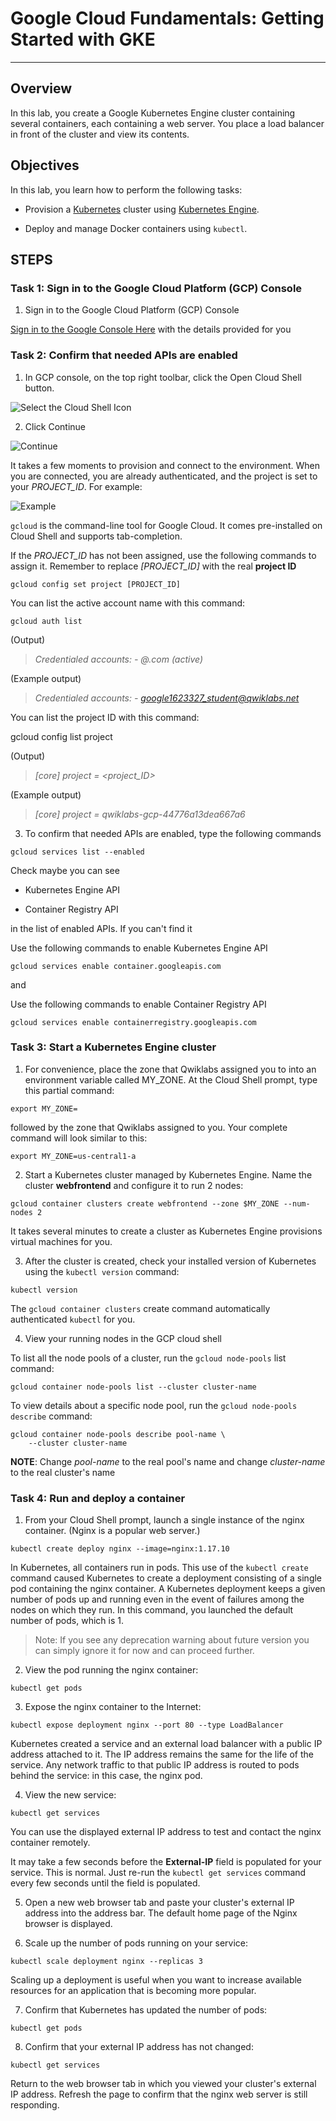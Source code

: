 # Google Cloud Fundamentals: Getting Started with GKE

---

## Overview
In this lab, you create a Google Kubernetes Engine cluster containing several containers, each containing a web server. You place a load balancer in front of the cluster and view its contents.

## Objectives
In this lab, you learn how to perform the following tasks:

- Provision a [Kubernetes](http://kubernetes.io/) cluster using [Kubernetes Engine](https://cloud.google.com/container-engine).

- Deploy and manage Docker containers using `kubectl`.

## STEPS

### Task 1: Sign in to the Google Cloud Platform (GCP) Console
1. Sign in to the Google Cloud Platform (GCP) Console 

[Sign in to the Google Console Here](https://console.cloud.google.com/) with the details provided for you

### Task 2: Confirm that needed APIs are enabled
1. In GCP console, on the top right toolbar, click the Open Cloud Shell button.

![Select the Cloud Shell Icon](https://cdn.qwiklabs.com/vdY5e%2Fan9ZGXw5a%2FZMb1agpXhRGozsOadHURcR8thAQ%3D)

2. Click Continue

![Continue](https://cdn.qwiklabs.com/lr3PBRjWIrJ%2BMQnE8kCkOnRQQVgJnWSg4UWk16f0s%2FA%3D)

It takes a few moments to provision and connect to the environment. When you are connected, you are already authenticated, and the project is set to your *PROJECT_ID*. For example:

![Example](https://cdn.qwiklabs.com/hmMK0W41Txk%2B20bQyuDP9g60vCdBajIS%2B52iI2f4bYk%3D)

`gcloud` is the command-line tool for Google Cloud. It comes pre-installed on Cloud Shell and supports tab-completion.

If the *PROJECT_ID* has not been assigned, use the following commands to assign it. Remember to replace *[PROJECT_ID]* with the real **project ID**

```
gcloud config set project [PROJECT_ID]
```

You can list the active account name with this command:

```
gcloud auth list
```

(Output)

>*Credentialed accounts:*
>*- <myaccount>@<mydomain>.com (active)*
 
 (Example output)

>*Credentialed accounts:*
 >*- google1623327_student@qwiklabs.net*
 
You can list the project ID with this command:

gcloud config list project

(Output)

>*[core]*
>*project = <project_ID>*

(Example output)

>*[core]*
>*project = qwiklabs-gcp-44776a13dea667a6*

3. To confirm that needed APIs are enabled, type the following commands

```
gcloud services list --enabled
```

Check maybe you can see 

- Kubernetes Engine API

- Container Registry API

in the list of enabled APIs. If you can't find it 

Use the following commands to enable Kubernetes Engine API

```
gcloud services enable container.googleapis.com
```
and 

Use the following commands to enable Container Registry API

```
gcloud services enable containerregistry.googleapis.com
```

### Task 3: Start a Kubernetes Engine cluster
1. For convenience, place the zone that Qwiklabs assigned you to into an environment variable called MY_ZONE. At the Cloud Shell prompt, type this partial command:

```
export MY_ZONE=
```

followed by the zone that Qwiklabs assigned to you. Your complete command will look similar to this:

```
export MY_ZONE=us-central1-a
```

2. Start a Kubernetes cluster managed by Kubernetes Engine. Name the cluster **webfrontend** and configure it to run 2 nodes:

```
gcloud container clusters create webfrontend --zone $MY_ZONE --num-nodes 2
```

It takes several minutes to create a cluster as Kubernetes Engine provisions virtual machines for you.

3. After the cluster is created, check your installed version of Kubernetes using the `kubectl version` command:

```
kubectl version
```

The `gcloud container clusters` create command automatically authenticated `kubectl` for you.

4. View your running nodes in the GCP cloud shell

To list all the node pools of a cluster, run the `gcloud node-pools` list command:

```
gcloud container node-pools list --cluster cluster-name
```

To view details about a specific node pool, run the `gcloud node-pools describe` command:

```
gcloud container node-pools describe pool-name \
    --cluster cluster-name
```
**NOTE**: Change *pool-name* to the real pool's name and change *cluster-name* to the real cluster's name 


### Task 4: Run and deploy a container
1. From your Cloud Shell prompt, launch a single instance of the nginx container. (Nginx is a popular web server.)

```
kubectl create deploy nginx --image=nginx:1.17.10
```

In Kubernetes, all containers run in pods. This use of the `kubectl create` command caused Kubernetes to create a deployment consisting of a single pod containing the nginx container. A Kubernetes deployment keeps a given number of pods up and running even in the event of failures among the nodes on which they run. In this command, you launched the default number of pods, which is 1.

>Note: If you see any deprecation warning about future version you can simply ignore it for now and can proceed further.

2. View the pod running the nginx container:

```
kubectl get pods
```

3. Expose the nginx container to the Internet:

```
kubectl expose deployment nginx --port 80 --type LoadBalancer
```

Kubernetes created a service and an external load balancer with a public IP address attached to it. The IP address remains the same for the life of the service. Any network traffic to that public IP address is routed to pods behind the service: in this case, the nginx pod.

4. View the new service:

```
kubectl get services
```

You can use the displayed external IP address to test and contact the nginx container remotely.

It may take a few seconds before the **External-IP** field is populated for your service. This is normal. Just re-run the `kubectl get services` command every few seconds until the field is populated.

5. Open a new web browser tab and paste your cluster's external IP address into the address bar. The default home page of the Nginx browser is displayed.

6. Scale up the number of pods running on your service:

```
kubectl scale deployment nginx --replicas 3
```

Scaling up a deployment is useful when you want to increase available resources for an application that is becoming more popular.

7. Confirm that Kubernetes has updated the number of pods:

```
kubectl get pods
```

8. Confirm that your external IP address has not changed:

```
kubectl get services
```

Return to the web browser tab in which you viewed your cluster's external IP address. Refresh the page to confirm that the nginx web server is still responding.



